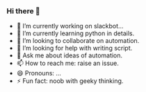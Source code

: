 ### Hi there 👋


- 🔭 I’m currently working on slackbot...
- 🌱 I’m currently learning python in details. 
- 👯 I’m looking to collaborate on automation. 
- 🤔 I’m looking for help with writing script. 
- 💬 Ask me about ideas of automation. 
- 📫 How to reach me: raise an issue. 
- 😄 Pronouns: ...
- ⚡ Fun fact: noob with geeky thinking. 

